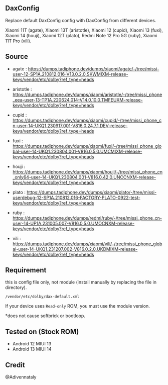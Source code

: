 ## DaxConfig
 Replace default DaxConfig config with DaxConfig from different devices.
 
 Xiaomi 11T (agate), Xiaomi 13T (aristotle), Xiaomi 12 (cupid), Xiaomi 13 (fuxi), Xiaomi 14 (houji), Xiaomi 12T (plato), Redmi Note 12 Pro 5G (ruby), Xiaomi 11T Pro (vili).

## Source
 - agate : https://dumps.tadiphone.dev/dumps/xiaomi/agate/-/tree/missi-user-12-SP1A.210812.016-V13.0.2.0.SKWMIXM-release-keys/vendor/etc/dolby?ref_type=heads
 
 - aristotle : https://dumps.tadiphone.dev/dumps/xiaomi/aristotle/-/tree/missi_phone_eea-user-13-TP1A.220624.014-V14.0.10.0.TMFEUXM-release-keys/vendor/etc/dolby?ref_type=heads
 
 - cupid : https://dumps.tadiphone.dev/dumps/xiaomi/cupid/-/tree/missi_phone_cn-user-14-UKQ1.230917.001-V816.0.24.7.1.DEV-release-keys/vendor/etc/dolby?ref_type=heads
 
 - fuxi : https://dumps.tadiphone.dev/dumps/xiaomi/fuxi/-/tree/missi_phone_global-user-14-UKQ1.230804.001-V816.0.5.0.UMCMIXM-release-keys/vendor/etc/dolby?ref_type=heads
 
 - houji : https://dumps.tadiphone.dev/dumps/xiaomi/houji/-/tree/missi_phone_cn_only64-user-14-UKQ1.230804.001-V816.0.42.0.UNCCNXM-release-keys/vendor/etc/dolby?ref_type=heads
 
 - plato : https://dumps.tadiphone.dev/dumps/xiaomi/plato/-/tree/missi-userdebug-12-SP1A.210812.016-FACTORY-PLATO-0922-test-keys/vendor/etc/dolby?ref_type=heads
 
 - ruby : https://dumps.tadiphone.dev/dumps/redmi/ruby/-/tree/missi_phone_cn-user-14-UP1A.231005.007-V816.0.5.0.UMOCNXM-release-keys/vendor/etc/dolby?ref_type=heads
 
 - vili : https://dumps.tadiphone.dev/dumps/xiaomi/vili/-/tree/missi_phone_global-user-14-UKQ1.231207.002-V816.0.2.0.UKDMIXM-release-keys/vendor/etc/dolby?ref_type=heads

 
## Requirement
 this is config file only, not module (install manually by replacing the file in directory).
   
    /vendor/etc/dolby/dax-default.xml

  If your device uses `Read-only` ROM, you must use the module version.

 *does not cause softbrick or bootloop.

## Tested on (Stock ROM)
  - Android 12 MIUI 13
  - Android 13 MIUI 14

## Credit
@Adivennataly
